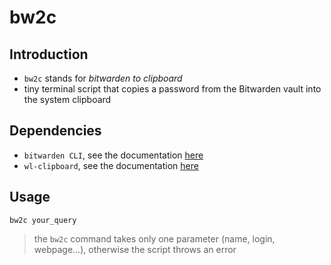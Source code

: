 # bw2c

## Introduction

- `bw2c` stands for _bitwarden to clipboard_
- tiny terminal script that copies a password from the Bitwarden vault into the system clipboard

## Dependencies

- `bitwarden CLI`, see the documentation [here](https://bitwarden.com/help/cli/)
- `wl-clipboard`, see the documentation [here](https://github.com/bugaevc/wl-clipboard) 

## Usage

```shell
bw2c your_query
```

> the `bw2c` command takes only one parameter (name, login, webpage...), otherwise the script throws an error


